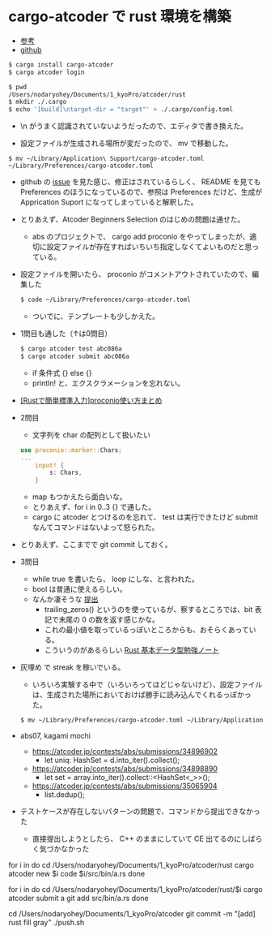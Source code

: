 # cargo-atcoder で rust 環境を構築
- [参考](https://qiita.com/maguro_tuna/items/316068eeb8c5b9b31ed8#%E3%83%97%E3%83%AD%E3%82%B8%E3%82%A7%E3%82%AF%E3%83%88%E3%82%92%E4%BD%9C%E6%88%90%E3%81%99%E3%82%8B)
- [github](https://github.com/tanakh/cargo-atcoder)

```sh
$ cargo install cargo-atcoder
$ cargo atcoder login

$ pwd
/Users/nodaryohey/Documents/1_kyoPro/atcoder/rust
$ mkdir ./.cargo
$ echo '[build]\ntarget-dir = "target"' > ./.cargo/config.toml
```
- \n がうまく認識されていないようだったので、エディタで書き換えた。

- 設定ファイルが生成される場所が変だったので、 mv で移動した。
```
$ mv ~/Library/Application\ Support/cargo-atcoder.toml ~/Library/Preferences/cargo-atcoder.toml
```
- github の [issue](https://github.com/tanakh/cargo-atcoder/issues/55) を見た感じ、修正はされているらしく、 README を見ても Preferences のほうになっているので、参照は Preferences だけど、生成が Apprication Suport になってしまっていると解釈した。


- とりあえず、Atcoder Beginners Selection のはじめの問題は通せた。
    - abs のプロジェクトで、 cargo add proconio をやってしまったが、適切に設定ファイルが存在すればいちいち指定しなくてよいものだと思っている。

- 設定ファイルを開いたら、 proconio がコメントアウトされていたので、編集した
    ```sh
    $ code ~/Library/Preferences/cargo-atcoder.toml 
    ```
    - ついでに、テンプレートも少しかえた。

- 1問目も通した（↑は0問目）
    ```sh
    $ cargo atcoder test abc086a
    $ cargo atcoder submit abc086a
    ```
    - if 条件式 {} else {}
    - println! と、エクスクラメーションを忘れない。

- [[Rustで簡単標準入力]proconio使い方まとめ](https://qiita.com/Pikka2048/items/a0247e792aa4f8f6dd92)

- 2問目
    - 文字列を char の配列として扱いたい
    ```rust
    use proconio::marker::Chars;
    ...
        input! {
            s: Chars,
        }
    ```
    - map もつかえたら面白いな。
    - とりあえず、for i in 0..3 {} で通した。
    - cargo に atcoder とつけるのを忘れて、 test は実行できたけど submit なんてコマンドはないよって怒られた。

- とりあえず、ここまでで git commit しておく。

- 3問目
    - while true を書いたら、 loop にしな、と言われた。
    - bool は普通に使えるらしい。
    - なんか凄そうな [提出](https://atcoder.jp/contests/abs/submissions/35158051)
        - trailing_zeros() というのを使っているが、察するところでは、bit 表記で末尾の 0 の数を返す感じかな。
        - これの最小値を取っているっぽいところからも、おそらくあっている。
        - こういうのがあるらしい [Rust 基本データ型勉強ノート](https://qiita.com/dmkd3006/items/ab39c6fe69edcda44452)

- 灰埋め で streak を稼いでいる。
    - いろいろ実験する中で（いろいろってほどじゃないけど）、設定ファイルは、生成された場所においておけば勝手に読み込んでくれるっぽかった。
    ```sh
    $ mv ~/Library/Preferences/cargo-atcoder.toml ~/Library/Application\ Support/cargo-atcoder.toml
    ```

- abs07, kagami mochi
    - https://atcoder.jp/contests/abs/submissions/34896902
        - let uniq: HashSet<usize> = d.into_iter().collect();
    - https://atcoder.jp/contests/abs/submissions/34898890
        - let set = array.into_iter().collect::<HashSet<_>>();
    - https://atcoder.jp/contests/abs/submissions/35065904
        - list.dedup();

- テストケースが存在しないパターンの問題で、コマンドから提出できなかった
    - 直接提出しようとしたら、 C++ のままにしていて CE 出てるのにしばらく気づかなかった

for i in 
do
    cd /Users/nodaryohey/Documents/1_kyoPro/atcoder/rust
    cargo atcoder new $i
    code $i/src/bin/a.rs
done

for i in 
do
    cd /Users/nodaryohey/Documents/1_kyoPro/atcoder/rust/$i
    cargo atcoder submit a
    git add src/bin/a.rs
done

cd /Users/nodaryohey/Documents/1_kyoPro/atcoder
git commit -m "[add] rust fill gray"
./push.sh
